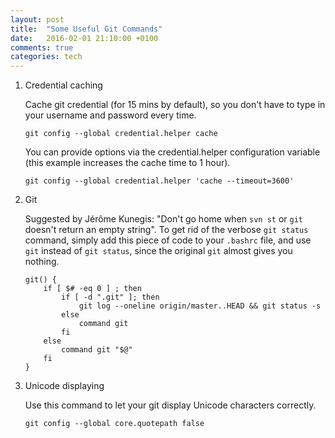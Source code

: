 ```yaml
---
layout: post
title:  "Some Useful Git Commands"
date:   2016-02-01 21:10:00 +0100
comments: true
categories: tech
---
```


1.  Credential caching

    Cache git credential (for 15 mins by default), so you don't have to type in your username and password every time.

        git config --global credential.helper cache
    
    You can provide options via the credential.helper configuration variable (this example increases the cache time to 1 hour).

        git config --global credential.helper 'cache --timeout=3600'

2.  Git 

    Suggested by Jérôme Kunegis: "Don't go home when `svn st` or `git` doesn't return an empty string". To get rid of the verbose `git status` command, simply add this piece of code to your `.bashrc` file, and use `git` instead of `git status`, since the original `git` almost gives you nothing.

        git() {
            if [ $# -eq 0 ] ; then
                if [ -d ".git" ]; then
                    git log --oneline origin/master..HEAD && git status -s
                else
                    command git
                fi
            else
                command git "$@"
            fi
        }

3.  Unicode displaying

    Use this command to let your git display Unicode characters correctly.

        git config --global core.quotepath false

